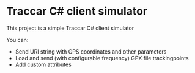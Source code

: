 # Traccar C# client simulator

This project is a simple Traccar C# client simulator

You can:
- Send URI string with GPS coordinates and other parameters
- Load and send (with configurable frequency) GPX file trackingpoints
- Add custom attributes
